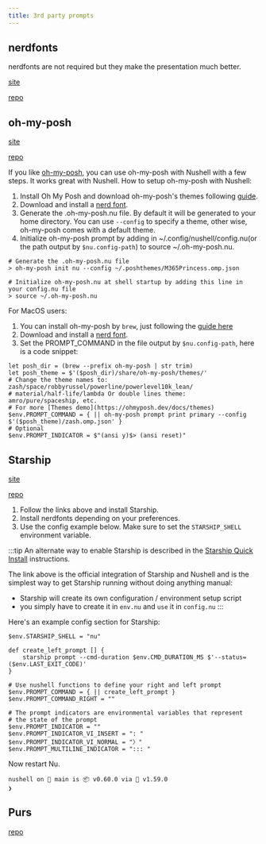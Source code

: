 ```yaml
---
title: 3rd party prompts
---
```


## nerdfonts

nerdfonts are not required but they make the presentation much better.

[site](https://www.nerdfonts.com)

[repo](https://github.com/ryanoasis/nerd-fonts)

## oh-my-posh

[site](https://ohmyposh.dev/)

[repo](https://github.com/JanDeDobbeleer/oh-my-posh)

If you like [oh-my-posh](https://ohmyposh.dev/), you can use oh-my-posh with Nushell with a few steps. It works great with Nushell. How to setup oh-my-posh with Nushell:

1. Install Oh My Posh and download oh-my-posh's themes following [guide](https://ohmyposh.dev/docs/installation/linux).
2. Download and install a [nerd font](https://github.com/ryanoasis/nerd-fonts).
3. Generate the .oh-my-posh.nu file. By default it will be generated to your home directory. You can use `--config` to specify a theme, other wise, oh-my-posh comes with a default theme.
4. Initialize oh-my-posh prompt by adding in ~/.config/nushell/config.nu(or the path output by `$nu.config-path`) to source ~/.oh-my-posh.nu.

```nu
# Generate the .oh-my-posh.nu file
> oh-my-posh init nu --config ~/.poshthemes/M365Princess.omp.json

# Initialize oh-my-posh.nu at shell startup by adding this line in your config.nu file
> source ~/.oh-my-posh.nu
```

For MacOS users:

1. You can install oh-my-posh by `brew`, just following the [guide here](https://ohmyposh.dev/docs/installation/macos)
2. Download and install a [nerd font](https://github.com/ryanoasis/nerd-fonts).
3. Set the PROMPT_COMMAND in the file output by `$nu.config-path`, here is a code snippet:

```nu
let posh_dir = (brew --prefix oh-my-posh | str trim)
let posh_theme = $'($posh_dir)/share/oh-my-posh/themes/'
# Change the theme names to: zash/space/robbyrussel/powerline/powerlevel10k_lean/
# material/half-life/lambda Or double lines theme: amro/pure/spaceship, etc.
# For more [Themes demo](https://ohmyposh.dev/docs/themes)
$env.PROMPT_COMMAND = { || oh-my-posh prompt print primary --config $'($posh_theme)/zash.omp.json' }
# Optional
$env.PROMPT_INDICATOR = $"(ansi y)$> (ansi reset)"
```

## Starship

[site](https://starship.rs/)

[repo](https://github.com/starship/starship)

1. Follow the links above and install Starship.
2. Install nerdfonts depending on your preferences.
3. Use the config example below. Make sure to set the `STARSHIP_SHELL` environment variable.

:::tip
An alternate way to enable Starship is described in the [Starship Quick Install](https://starship.rs/#nushell) instructions.

The link above is the official integration of Starship and Nushell and is the simplest way to get
Starship running without doing anything manual:

- Starship will create its own configuration / environment setup script
- you simply have to create it in `env.nu` and `use` it in `config.nu`
  :::

Here's an example config section for Starship:

```nu
$env.STARSHIP_SHELL = "nu"

def create_left_prompt [] {
    starship prompt --cmd-duration $env.CMD_DURATION_MS $'--status=($env.LAST_EXIT_CODE)'
}

# Use nushell functions to define your right and left prompt
$env.PROMPT_COMMAND = { || create_left_prompt }
$env.PROMPT_COMMAND_RIGHT = ""

# The prompt indicators are environmental variables that represent
# the state of the prompt
$env.PROMPT_INDICATOR = ""
$env.PROMPT_INDICATOR_VI_INSERT = ": "
$env.PROMPT_INDICATOR_VI_NORMAL = "〉"
$env.PROMPT_MULTILINE_INDICATOR = "::: "
```

Now restart Nu.

```
nushell on 📙 main is 📦 v0.60.0 via 🦀 v1.59.0
❯
```

## Purs

[repo](https://github.com/xcambar/purs)
